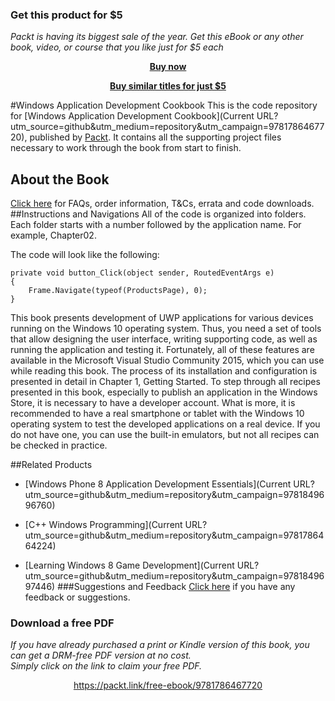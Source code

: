 
### Get this product for $5

<i>Packt is having its biggest sale of the year. Get this eBook or any other book, video, or course that you like just for $5 each</i>


<b><p align='center'>[Buy now](https://packt.link/9781786467720)</p></b>


<b><p align='center'>[Buy similar titles for just $5](https://subscription.packtpub.com/search)</p></b>


#Windows Application Development Cookbook
This is the code repository for [Windows Application Development Cookbook](Current URL?utm_source=github&utm_medium=repository&utm_campaign=9781786467720), published by [Packt](www.packtpub.com). It contains all the supporting project files necessary to work through the book from start to finish.
## About the Book
[Click here](https://www.packtpub.com/books/content/support) for FAQs, order information, T&Cs, errata and code downloads.
##Instructions and Navigations
All of the code is organized into folders. Each folder starts with a number followed by the application name. For example, Chapter02.



The code will look like the following:
```
private void button_Click(object sender, RoutedEventArgs e)
{
    Frame.Navigate(typeof(ProductsPage), 0);
}
```

This book presents development of UWP applications for various devices running on the Windows 10 operating system. Thus, you need a set of tools that allow designing the user interface, writing supporting code, as well as running the application and testing it. Fortunately, all of these features are available in the Microsoft Visual Studio Community 2015, which you can use while reading this book. The process of its installation and configuration is presented in detail in Chapter 1, Getting Started. 
To step through all recipes presented in this book, especially to publish an application in the Windows Store, it is necessary to have a developer account. What is more, it is recommended to have a real smartphone or tablet with the Windows 10 operating system to test the developed applications on a real device. If you do not have one, you can use the built-in emulators, but not all recipes can be checked in practice.

##Related Products
* [Windows Phone 8 Application Development Essentials](Current URL?utm_source=github&utm_medium=repository&utm_campaign=9781849696760)

* [C++ Windows Programming](Current URL?utm_source=github&utm_medium=repository&utm_campaign=9781786464224)

* [Learning Windows 8 Game Development](Current URL?utm_source=github&utm_medium=repository&utm_campaign=9781849697446)
###Suggestions and Feedback
[Click here](https://docs.google.com/forms/d/e/1FAIpQLSe5qwunkGf6PUvzPirPDtuy1Du5Rlzew23UBp2S-P3wB-GcwQ/viewform) if you have any feedback or suggestions.
### Download a free PDF

 <i>If you have already purchased a print or Kindle version of this book, you can get a DRM-free PDF version at no cost.<br>Simply click on the link to claim your free PDF.</i>
<p align="center"> <a href="https://packt.link/free-ebook/9781786467720">https://packt.link/free-ebook/9781786467720 </a> </p>